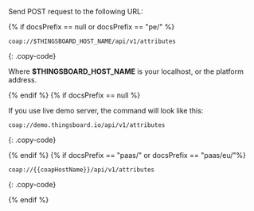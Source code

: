 Send POST request to the following URL:

{% if docsPrefix == null or docsPrefix == "pe/" %}
```shell
coap://$THINGSBOARD_HOST_NAME/api/v1/attributes
```
{: .copy-code}

Where **$THINGSBOARD_HOST_NAME** is your localhost, or the platform address.

{% endif %}
{% if docsPrefix == null %}

If you use live demo server, the command will look like this:

```shell
coap://demo.thingsboard.io/api/v1/attributes
```
{: .copy-code}

{% endif %}
{% if docsPrefix == "paas/" or docsPrefix == "paas/eu/"%}

```shell
coap://{{coapHostName}}/api/v1/attributes
```
{: .copy-code}

{% endif %}